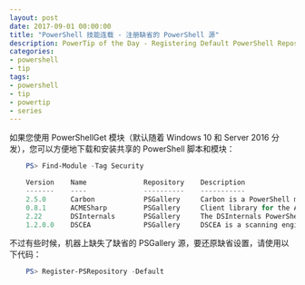 ```yaml
---
layout: post
date: 2017-09-01 00:00:00
title: "PowerShell 技能连载 - 注册缺省的 PowerShell 源"
description: PowerTip of the Day - Registering Default PowerShell Repository
categories:
- powershell
- tip
tags:
- powershell
- tip
- powertip
- series
---
```

如果您使用 PowerShellGet 模块（默认随着 Windows 10 和 Server 2016 分发），您可以方便地下载和安装共享的 PowerShell 脚本和模块：

```powershell
    PS> Find-Module -Tag Security

    Version    Name              Repository    Description
    -------    ----              ----------    -----------
    2.5.0      Carbon            PSGallery     Carbon is a PowerShell module for automating t...
    0.8.1      ACMESharp         PSGallery     Client library for the ACME protocol, which is...
    2.22       DSInternals       PSGallery     The DSInternals PowerShell Module exposes seve...
    1.2.0.0    DSCEA             PSGallery     DSCEA is a scanning engine for processing Test...
```

不过有些时候，机器上缺失了缺省的 PSGallery 源，要还原缺省设置，请使用以下代码：

```powershell
    PS> Register-PSRepository -Default
```

<!--本文国际来源：[Registering Default PowerShell Repository](http://community.idera.com/powershell/powertips/b/tips/posts/registering-default-powershell-repository)-->
